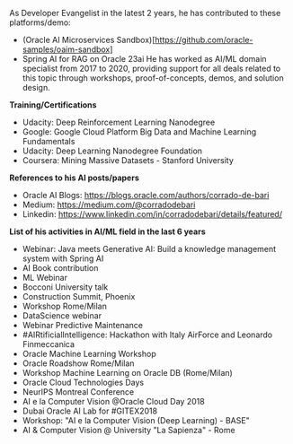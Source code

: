 As Developer Evangelist in the latest 2 years, he has contributed to these platforms/demo:
* (Oracle AI Microservices Sandbox)[https://github.com/oracle-samples/oaim-sandbox]
* Spring AI for RAG on Oracle 23ai
He has worked as AI/ML domain specialist from 2017 to 2020, providing support for all deals related to this topic through workshops, proof-of-concepts, demos, and solution design.
 
**Training/Certifications**
* Udacity: Deep Reinforcement Learning Nanodegree
* Google: Google Cloud Platform Big Data and Machine Learning Fundamentals
* Udacity: Deep Learning Nanodegree Foundation
* Coursera: Mining Massive Datasets - Stanford University
 
**References to his AI posts/papers**
* Oracle AI Blogs: https://blogs.oracle.com/authors/corrado-de-bari
* Medium: https://medium.com/@corradodebari
* Linkedin: https://www.linkedin.com/in/corradodebari/details/featured/
 
**List of his activities in AI/ML field in the last 6 years**
* Webinar: Java meets Generative AI: Build a knowledge management system with Spring AI
* AI Book contribution
* ML Webinar
* Bocconi University talk
* Construction Summit, Phoenix
* Workshop Rome/Milan
* DataScience webinar
* Webinar Predictive Maintenance
* #AIRtificialIntelligence: Hackathon with Italy AirForce and Leonardo Finmeccanica
* Oracle Machine Learning Workshop
* Oracle Roadshow Rome/Milan
* Workshop Machine Learning on Oracle DB (Rome/Milan)
* Oracle Cloud Technologies Days
* NeurIPS Montreal Conference
* AI e la Computer Vision @Oracle Cloud Day 2018
* Dubai Oracle AI Lab for #GITEX2018
* Workshop: "AI e la Computer Vision (Deep Learning) - BASE"
* AI & Computer Vision @ University "La Sapienza" - Rome
 
 
